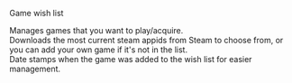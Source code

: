 Game wish list

Manages games that you want to play/acquire. <br />
Downloads the most current steam appids from Steam to choose from, or you can add your own game if it's not in the list. <br />
Date stamps when the game was added to the wish list for easier management. <br />
